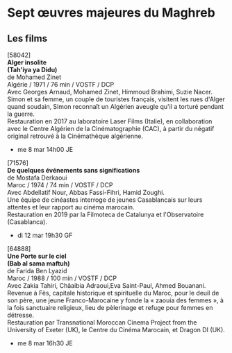 # Sept œuvres majeures du Maghreb

## Les films

[58042]  
**Alger insolite**  
**(Tah'iya ya Didu)**  
de Mohamed Zinet  
Algérie / 1971 / 76 min / VOSTF / DCP  
Avec Georges Arnaud, Mohamed Zinet, Himmoud Brahimi, Suzie Nacer.  
Simon et sa femme, un couple de touristes français, visitent les rues d'Alger quand soudain, Simon reconnaît un Algérien aveugle qu'il a torturé pendant la guerre.  
Restauration en 2017 au laboratoire Laser Films (Italie), en collaboration avec le Centre Algérien de la Cinématographie (CAC), à partir du négatif original retrouvé à la Cinémathèque algérienne.

- me 8 mar 14h00 JE

[71576]  
**De quelques événements sans significations**  
de Mostafa Derkaoui  
Maroc / 1974 / 74 min / VOSTF / DCP  
Avec Abdellatif Nour, Abbas Fassi-Fihri, Hamid Zoughi.  
Une équipe de cinéastes interroge de jeunes Casablancais sur leurs attentes et leur rapport au cinéma marocain.  
Restauration en 2019 par la Filmoteca de Catalunya et l'Observatoire (Casablanca).

- di 12 mar 19h30 GF

[64888]  
**Une Porte sur le ciel**  
**(Bab al sama maftuh)**  
de Farida Ben Lyazid  
Maroc / 1988 / 100 min / VOSTF / DCP  
Avec Zakia Tahiri, Châaibia Adraoui,Eva Saint-Paul, Ahmed Bouanani.  
Revenue à Fès, capitale historique et spirituelle du Maroc, pour le deuil de son père, une jeune Franco-Marocaine y fonde la « zaouia des femmes », à la fois sanctuaire religieux, lieu de pèlerinage et refuge pour femmes en détresse.  
Restauration par Transnational Moroccan Cinema Project from the University of Exeter (UK), le Centre du Cinéma Marocain, et Dragon DI (UK).

- me 8 mar 16h30 JE

